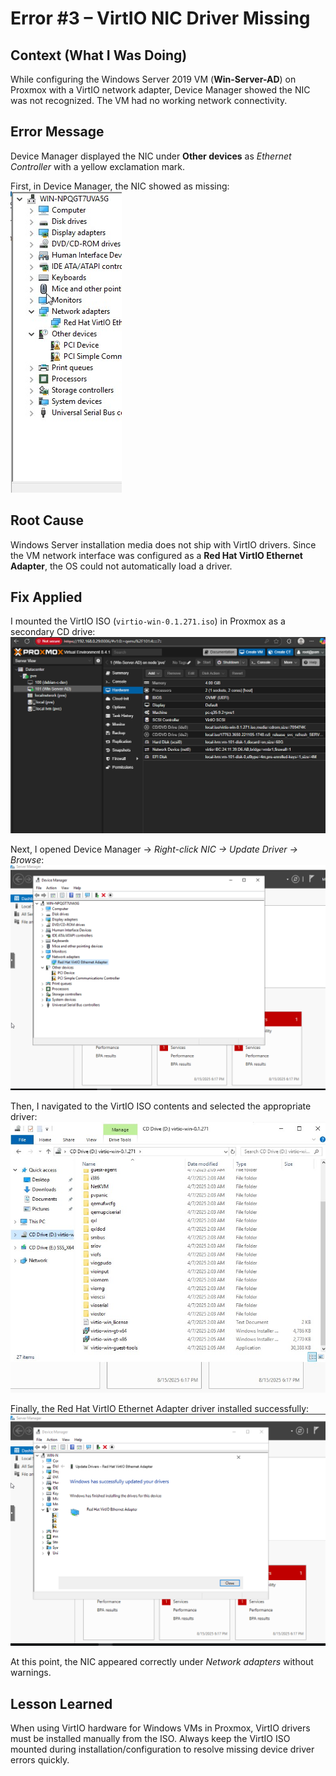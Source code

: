 # Error #3 – VirtIO NIC Driver Missing

## Context (What I Was Doing)
While configuring the Windows Server 2019 VM (**Win-Server-AD**) on Proxmox with a VirtIO network adapter, Device Manager showed the NIC was not recognized. The VM had no working network connectivity.

## Error Message
Device Manager displayed the NIC under **Other devices** as *Ethernet Controller* with a yellow exclamation mark.

First, in Device Manager, the NIC showed as missing:  
![NIC Missing](Error-3/01-nic-missing.jpg)

## Root Cause
Windows Server installation media does not ship with VirtIO drivers. Since the VM network interface was configured as a **Red Hat VirtIO Ethernet Adapter**, the OS could not automatically load a driver.

## Fix Applied
I mounted the VirtIO ISO (`virtio-win-0.1.271.iso`) in Proxmox as a secondary CD drive:  
![VirtIO ISO Mounted](Error-3/02-virtio-mounted.png)

Next, I opened Device Manager → *Right-click NIC → Update Driver → Browse*:  
![Update Driver](Error-3/03-update-driver.png)

Then, I navigated to the VirtIO ISO contents and selected the appropriate driver:  
![VirtIO ISO Contents](Error-3/04-virtio-contents.jpg)

Finally, the Red Hat VirtIO Ethernet Adapter driver installed successfully:  
![Driver Installed](Error-3/05-driver-installed.png)

At this point, the NIC appeared correctly under *Network adapters* without warnings.

## Lesson Learned
When using VirtIO hardware for Windows VMs in Proxmox, VirtIO drivers must be installed manually from the ISO. Always keep the VirtIO ISO mounted during installation/configuration to resolve missing device driver errors quickly.
